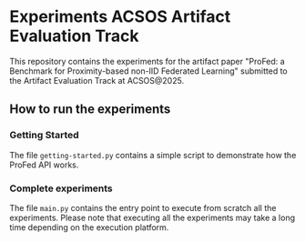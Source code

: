 # Experiments ACSOS Artifact Evaluation Track

This repository contains the experiments for the artifact paper "ProFed: a Benchmark for Proximity-based non-IID Federated Learning" submitted to the Artifact Evaluation Track at ACSOS@2025.

## How to run the experiments 

### Getting Started

The file `getting-started.py` contains a simple script to demonstrate how the ProFed API works.

### Complete experiments 

 The file `main.py` contains the entry point to execute from scratch all the experiments. Please note that executing all the experiments may take a long time depending on the execution platform.
